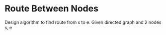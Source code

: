 # Route Between Nodes

Design algorithm to find route from s to e. Given directed graph and 2 nodes s, e
